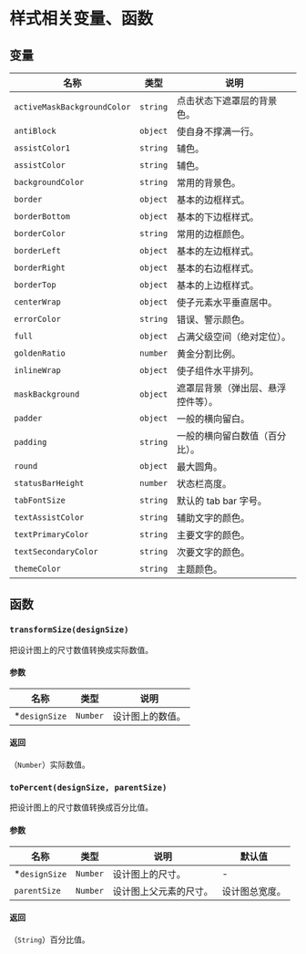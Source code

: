 # 样式相关变量、函数

## 变量

| 名称							| 类型		| 说明								|
| ---							| ---		| ---								|
| `activeMaskBackgroundColor`	| `string`	| 点击状态下遮罩层的背景色。			|
| `antiBlock`					| `object`	| 使自身不撑满一行。					|
| `assistColor1`				| `string`	| 辅色。								|
| `assistColor`					| `string`	| 辅色。								|
| `backgroundColor`				| `string`	| 常用的背景色。						|
| `border`						| `object`	| 基本的边框样式。					|
| `borderBottom`				| `object`	| 基本的下边框样式。					|
| `borderColor`					| `string`	| 常用的边框颜色。					|
| `borderLeft`					| `object`	| 基本的左边框样式。					|
| `borderRight`					| `object`	| 基本的右边框样式。					|
| `borderTop`					| `object`	| 基本的上边框样式。					|
| `centerWrap`					| `object`	| 使子元素水平垂直居中。				|
| `errorColor`					| `string`	| 错误、警示颜色。					|
| `full`						| `object`	| 占满父级空间（绝对定位）。			|
| `goldenRatio`					| `number`	| 黄金分割比例。						|
| `inlineWrap`					| `object`	| 使子组件水平排列。					|
| `maskBackground`				| `object`	| 遮罩层背景（弹出层、悬浮控件等）。	|
| `padder`						| `object`	| 一般的横向留白。					|
| `padding`						| `string`	| 一般的横向留白数值（百分比）。		|
| `round`						| `object`	| 最大圆角。							|
| `statusBarHeight`				| `number`	| 状态栏高度。						|
| `tabFontSize`					| `string`	| 默认的 tab bar 字号。				|
| `textAssistColor`				| `string`	| 辅助文字的颜色。					|
| `textPrimaryColor`			| `string`	| 主要文字的颜色。					|
| `textSecondaryColor`			| `string`	| 次要文字的颜色。					|
| `themeColor`					| `string`	| 主题颜色。							|

## 函数

### `transformSize(designSize)`

把设计图上的尺寸数值转换成实际数值。

#### 参数

| 名称			| 类型		| 说明				|
| ---			| ---		| ---				|
| *`designSize`	| `Number`	| 设计图上的数值。	|

#### 返回

（`Number`）实际数值。

### `toPercent(designSize, parentSize)`

把设计图上的尺寸数值转换成百分比值。

#### 参数

| 名称			| 类型		| 说明					| 默认值			|
| ---			| ---		| ---					| ---			|
| *`designSize`	| `Number`	| 设计图上的尺寸。		| -				|
| `parentSize`	| `Number`	| 设计图上父元素的尺寸。	| 设计图总宽度。	|

#### 返回

（`String`）百分比值。